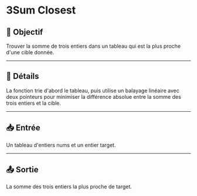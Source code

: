 # 3Sum Closest

## 🎯 Objectif

Trouver la somme de trois entiers dans un tableau qui est la plus proche d'une cible donnée.

---

## 📝 Détails

La fonction trie d'abord le tableau, puis utilise un balayage linéaire avec deux pointeurs pour minimiser la différence absolue entre la somme des trois entiers et la cible.

---

## 📥 Entrée

Un tableau d'entiers nums et un entier target.

---

## 📤 Sortie

La somme des trois entiers la plus proche de target.